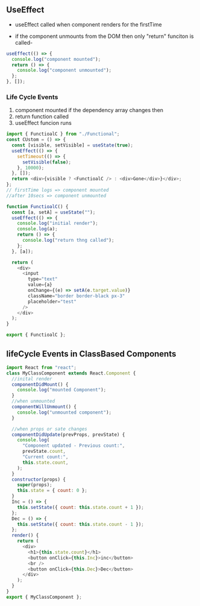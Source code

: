 ## UseEffect

- useEffect called when component renders for the firstTime

- if the component unmounts from the DOM then only "return" funciton is called-

```js
useEffect(() => {
  console.log("component mounted");
  return () => {
    console.log("component unmounted");
  };
}, []);
```

### Life Cycle Events

1. component mounted
   if the dependency array changes then
1. return function called
1. useEffect funcion runs

```js
import { FunctioalC } from "./Functional";
const CUstom = () => {
  const [visible, setVisible] = useState(true);
  useEffect(() => {
    setTimeout(() => {
      setVisible(false);
    }, 10000);
  }, []);
  return <div>{visible ? <FunctioalC /> : <div>Gone</div>}</div>;
};
// firstTime logs => component mounted
//after 10secs => component unmounted
```

```js
function FunctioalC() {
  const [a, setA] = useState("");
  useEffect(() => {
    console.log("initial render");
    console.log(a);
    return () => {
      console.log("return thng called");
    };
  }, [a]);

  return (
    <div>
      <input
        type="text"
        value={a}
        onChange={(e) => setA(e.target.value)}
        className="border border-black px-3"
        placeholder="test"
      />
    </div>
  );
}

export { FunctioalC };
```

## lifeCycle Events in ClassBased Components

```js
import React from "react";
class MyClassComponent extends React.Component {
  //inital render
  componentDidMount() {
    console.log("mounted Component");
  }
  //when unmounted
  componentWillUnmount() {
    console.log("unmounted component");
  }

  //when props or sate changes
  componentDidUpdate(prevProps, prevState) {
    console.log(
      "Component updated - Previous count:",
      prevState.count,
      "Current count:",
      this.state.count,
    );
  }
  constructor(props) {
    super(props);
    this.state = { count: 0 };
  }
  Inc = () => {
    this.setState({ count: this.state.count + 1 });
  };
  Dec = () => {
    this.setState({ count: this.state.count - 1 });
  };
  render() {
    return (
      <div>
        <h1>{this.state.count}</h1>
        <button onClick={this.Inc}>inc</button>
        <br />
        <button onClick={this.Dec}>Dec</button>
      </div>
    );
  }
}
export { MyClassComponent };
```
